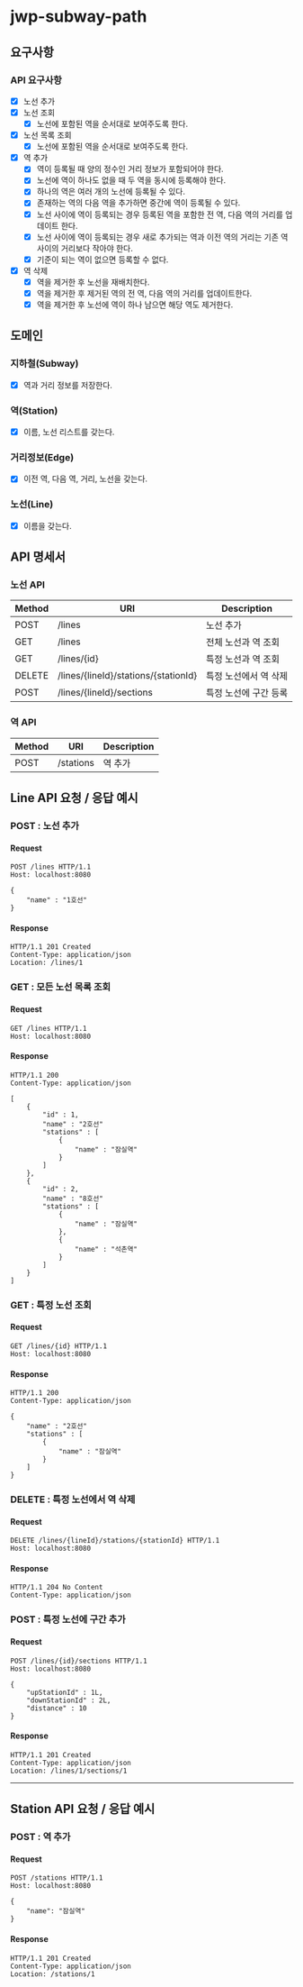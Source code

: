 # jwp-subway-path

## 요구사항

### API 요구사항

- [x] 노선 추가
- [x] 노선 조회
    - [x] 노선에 포함된 역을 순서대로 보여주도록 한다.
- [x] 노선 목록 조회
    - [x] 노선에 포함된 역을 순서대로 보여주도록 한다.
- [x] 역 추가
    - [x] 역이 등록될 때 양의 정수인 거리 정보가 포함되어야 한다.
    - [x] 노선에 역이 하나도 없을 때 두 역을 동시에 등록해야 한다.
    - [x] 하나의 역은 여러 개의 노선에 등록될 수 있다.
    - [x] 존재하는 역의 다음 역을 추가하면 중간에 역이 등록될 수 있다.
    - [x] 노선 사이에 역이 등록되는 경우 등록된 역을 포함한 전 역, 다음 역의 거리를 업데이트 한다.
    - [x] 노선 사이에 역이 등록되는 경우 새로 추가되는 역과 이전 역의 거리는 기존 역 사이의 거리보다 작아야 한다.
    - [x] 기준이 되는 역이 없으면 등록할 수 없다.
- [x] 역 삭제
    - [x] 역을 제거한 후 노선을 재배치한다.
    - [x] 역을 제거한 후 제거된 역의 전 역, 다음 역의 거리를 업데이트한다.
    - [x] 역을 제거한 후 노선에 역이 하나 남으면 해당 역도 제거한다.

## 도메인

### 지하철(Subway)

- [x] 역과 거리 정보를 저장한다.

### 역(Station)

- [x] 이름, 노선 리스트를 갖는다.

### 거리정보(Edge)

- [x] 이전 역, 다음 역, 거리, 노선을 갖는다.

### 노선(Line)

- [x] 이름을 갖는다.

## API 명세서

### 노선 API

| Method | URI                                  | Description  |
|--------|--------------------------------------|--------------|
| POST   | /lines                               | 노선 추가        |
| GET    | /lines                               | 전체 노선과 역 조회  |
| GET    | /lines/{id}                          | 특정 노선과 역 조회  |
| DELETE | /lines/{lineId}/stations/{stationId} | 특정 노선에서 역 삭제 |
| POST   | /lines/{lineId}/sections             | 특정 노선에 구간 등록 |

### 역 API

| Method | URI       | Description |
|--------|-----------|-------------|
| POST   | /stations | 역 추가        |

## Line API 요청 / 응답 예시

### POST : 노선 추가

#### Request

```http request
POST /lines HTTP/1.1
Host: localhost:8080

{
    "name" : "1호선"
}
```

#### Response

``` http request
HTTP/1.1 201 Created
Content-Type: application/json
Location: /lines/1
```

### GET : 모든 노선 목록 조회

#### Request

```http request
GET /lines HTTP/1.1
Host: localhost:8080
```

#### Response

``` http request
HTTP/1.1 200
Content-Type: application/json

[
    {
        "id" : 1,
        "name" : "2호선"
        "stations" : [
            {
                "name" : "잠실역"
            }
        ]
    },
    {
        "id" : 2,
        "name" : "8호선"
        "stations" : [
            {
                "name" : "잠실역"
            },
            {
                "name" : "석촌역"
            }
        ]
    }
]
```

### GET : 특정 노선 조회

#### Request

```http request
GET /lines/{id} HTTP/1.1
Host: localhost:8080
```

#### Response

``` http request
HTTP/1.1 200
Content-Type: application/json

{
    "name" : "2호선"
    "stations" : [
        {
            "name" : "잠실역"
        }
    ]
}
```

### DELETE : 특정 노선에서 역 삭제

#### Request

```http request
DELETE /lines/{lineId}/stations/{stationId} HTTP/1.1
Host: localhost:8080
```

#### Response

``` http request
HTTP/1.1 204 No Content
Content-Type: application/json
```

### POST : 특정 노선에 구간 추가

#### Request

```http request
POST /lines/{id}/sections HTTP/1.1
Host: localhost:8080

{
    "upStationId" : 1L,
    "downStationId" : 2L,
    "distance" : 10
}
```

#### Response

``` http request
HTTP/1.1 201 Created
Content-Type: application/json
Location: /lines/1/sections/1
```

---

## Station API 요청 / 응답 예시

### POST : 역 추가

#### Request

```http request
POST /stations HTTP/1.1
Host: localhost:8080

{
    "name": "잠실역"
}
```

#### Response

``` http request
HTTP/1.1 201 Created
Content-Type: application/json
Location: /stations/1
```
